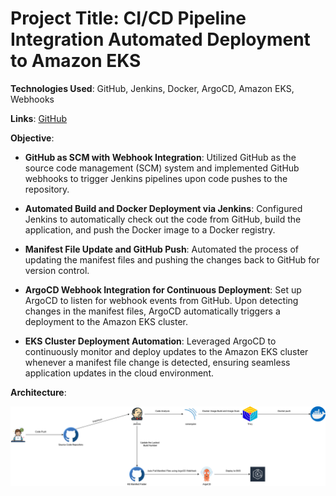 # **Project Title**: CI/CD Pipeline Integration Automated Deployment to Amazon EKS

**Technologies Used**: GitHub, Jenkins, Docker, ArgoCD, Amazon EKS, Webhooks

**Links**: [GitHub](https://github.com/sriram-ravi705/quicapp) 

**Objective**:

* **GitHub as SCM with Webhook Integration**: Utilized GitHub as the source code management (SCM) system and implemented GitHub webhooks to trigger Jenkins pipelines upon code pushes to the repository.
    
* **Automated Build and Docker Deployment via Jenkins**: Configured Jenkins to automatically check out the code from GitHub, build the application, and push the Docker image to a Docker registry.
    
* **Manifest File Update and GitHub Push**: Automated the process of updating the manifest files and pushing the changes back to GitHub for version control.
    
* **ArgoCD Webhook Integration for Continuous Deployment**: Set up ArgoCD to listen for webhook events from GitHub. Upon detecting changes in the manifest files, ArgoCD automatically triggers a deployment to the Amazon EKS cluster.
    
* **EKS Cluster Deployment Automation**: Leveraged ArgoCD to continuously monitor and deploy updates to the Amazon EKS cluster whenever a manifest file change is detected, ensuring seamless application updates in the cloud environment.
    

**Architecture**:

![](./Diagram%20(1).png)